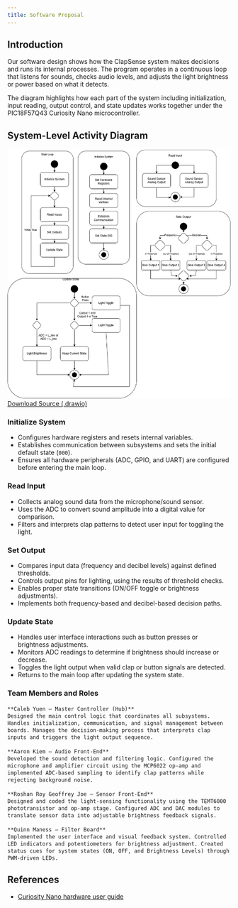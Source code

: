 ```yaml
---
title: Software Proposal
---
```


## Introduction

Our software design shows how the ClapSense system makes decisions and runs its internal processes. The program operates in a continuous loop that listens for sounds, checks audio levels, and adjusts the light brightness or power based on what it detects.

The diagram highlights how each part of the system including initialization, input reading, output control, and state updates works together under the PIC18F57Q43 Curiosity Nano microcontroller.


## System-Level Activity Diagram

![Software Proposal Diagram](image/SoftwareProposal.drawio.png)
[Download Source (.drawio)](https://drive.google.com/file/d/1XWd2HWFe6WUE2Gx3-sKtdRthA2hVnKsh/view?usp=sharing)

### Initialize System
* Configures hardware registers and resets internal variables.  
* Establishes communication between subsystems and sets the initial default state (`000`).  
* Ensures all hardware peripherals (ADC, GPIO, and UART) are configured before entering the main loop.


### Read Input
* Collects analog sound data from the microphone/sound sensor.  
* Uses the ADC to convert sound amplitude into a digital value for comparison.  
* Filters and interprets clap patterns to detect user input for toggling the light.


### Set Output
* Compares input data (frequency and decibel levels) against defined thresholds.  
* Controls output pins for lighting, using the results of threshold checks.  
* Enables proper state transitions (ON/OFF toggle or brightness adjustments).  
* Implements both frequency-based and decibel-based decision paths.


### Update State
* Handles user interface interactions such as button presses or brightness adjustments.  
* Monitors ADC readings to determine if brightness should increase or decrease.  
* Toggles the light output when valid clap or button signals are detected.  
* Returns to the main loop after updating the system state.


### Team Members and Roles

    **Caleb Yuen – Master Controller (Hub)**  
    Designed the main control logic that coordinates all subsystems. Handles initialization, communication, and signal management between boards. Manages the decision-making process that interprets clap inputs and triggers the light output sequence.

    **Aaron Kiem – Audio Front-End**  
    Developed the sound detection and filtering logic. Configured the microphone and amplifier circuit using the MCP6022 op-amp and implemented ADC-based sampling to identify clap patterns while rejecting background noise.

    **Roshan Roy Geoffrey Joe – Sensor Front-End**  
    Designed and coded the light-sensing functionality using the TEMT6000 phototransistor and op-amp stage. Configured ADC and DAC modules to translate sensor data into adjustable brightness feedback signals.

    **Quinn Maness – Filter Board**  
    Implemented the user interface and visual feedback system. Controlled LED indicators and potentiometers for brightness adjustment. Created status cues for system states (ON, OFF, and Brightness Levels) through PWM-driven LEDs.


## References
* [Curiosity Nano hardware user guide](https://ww1.microchip.com/downloads/aemDocuments/documents/MCU08/ProductDocuments/UserGuides/PIC18F57Q43-Curiosity-Nano-HW-UserGuide-DS40002186B.pdf)

